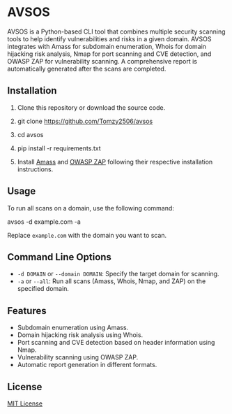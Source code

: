 # AVSOS

AVSOS is a Python-based CLI tool that combines multiple security scanning tools to help identify vulnerabilities and risks in a given domain. AVSOS integrates with Amass for subdomain enumeration, Whois for domain hijacking risk analysis, Nmap for port scanning and CVE detection, and OWASP ZAP for vulnerability scanning. A comprehensive report is automatically generated after the scans are completed.

## Installation

1. Clone this repository or download the source code.

2. git clone https://github.com/Tomzy2506/avsos
3. cd avsos
4. pip install -r requirements.txt
	
5. Install [Amass](https://github.com/OWASP/Amass/releases/download/v3.13.4/amass_windows_amd64.zip) and [OWASP ZAP](https://github.com/zaproxy/zaproxy/releases/download/v2.12.0/ZAP_2_12_0_windows.exe) following their respective installation instructions.

## Usage

To run all scans on a domain, use the following command:

avsos -d example.com -a

Replace `example.com` with the domain you want to scan.

## Command Line Options

- `-d DOMAIN` or `--domain DOMAIN`: Specify the target domain for scanning.
- `-a` or `--all`: Run all scans (Amass, Whois, Nmap, and ZAP) on the specified domain.

## Features

- Subdomain enumeration using Amass.
- Domain hijacking risk analysis using Whois.
- Port scanning and CVE detection based on header information using Nmap.
- Vulnerability scanning using OWASP ZAP.
- Automatic report generation in different formats.

## License

[MIT License](LICENSE)

